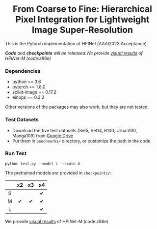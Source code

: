 </div>


<div align="center">

# From Coarse to Fine: Hierarchical Pixel Integration for Lightweight Image Super-Resolution

</div>


This is the Pytorch implementation of HPINet (AAAI2023 Acceptance).

***Code** and **checkpoints** will be released.We provide [visual results](https://pan.baidu.com/s/1qE69aeILOvG_6pq6h5Qndg 
) of HPINet-M (code:z86e)*

### Dependencies

- python == 3.6
- pytorch == 1.8.0
- scikit-image == 0.17.2
- einops == 0.3.2

Other versions of the packages may also work, but they are not tested.

### Test Datasets

- Download the five test datasets (Set5, Set14, B100, Urban100, Manga109) from [Google Drive](https://drive.google.com/drive/folders/1B3DJGQKB6eNdwuQIhdskA64qUuVKLZ9u)
- Put them in `benchmarks/` directory, or customize the path in the code

### Run Test
```
python test.py --model L --scale 4
```
The pretrained models are provided in `checkpoints/`:

|     | x2  | x3 | x4 |
| :----: | :----: | :----: | :----: |
| S  |  |  | &#10004; |
| M  | &#10004; | &#10004; | &#10004; |
| L  |  |  |  &#10004; |

We provide [visual results](https://pan.baidu.com/s/1qE69aeILOvG_6pq6h5Qndg 
) of HPINet-M (code:z86e)